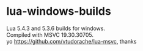 # lua-windows-builds
Lua 5.4.3 and 5.3.6 builds for windows.   
Compiled with MSVC 19.30.30705.   
yo https://github.com/vtudorache/lua-msvc, thanks
